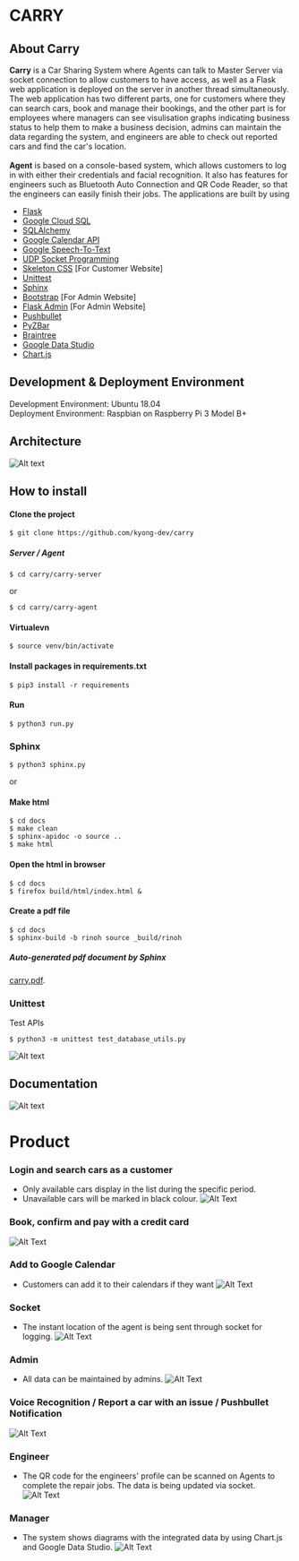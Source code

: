 # CARRY

## About Carry
<strong>Carry</strong> is a Car Sharing System where Agents can talk to Master Server via socket connection to allow customers to have access, as well as a Flask web application is deployed on the server in another thread simultaneously. The web application has two different parts, one for customers where they can search cars, book and manage their bookings, and the other part is for employees where managers can see visulisation graphs indicating business status to help them to make a business decision, admins can maintain the data regarding the system, and engineers are able to check out reported cars and find the car's location. <br /><br />
<strong>Agent</strong> is based on a console-based system, which allows customers to log in with either their credentials and facial recognition. It also has features for engineers such as Bluetooth Auto Connection and QR Code Reader, so that the engineers can easily finish their jobs. The applications are built by using

- [Flask](https://flask.palletsprojects.com/)
- [Google Cloud SQL](https://console.cloud.google.com/marketplace/details/google-cloud-platform/cloud-sql?pli=1)
- [SQLAlchemy](https://www.sqlalchemy.org/)
- [Google Calendar API](https://developers.google.com/calendar/)
- [Google Speech-To-Text](https://cloud.google.com/speech-to-text/)
- [UDP Socket Programming](https://realpython.com/python-sockets/)
- [Skeleton CSS](http://getskeleton.com/) [For Customer Website]
- [Unittest](https://docs.python.org/3/library/unittest.html/)
- [Sphinx](https://www.sphinx-doc.org/en/master/)
- [Bootstrap](https://getbootstrap.com/) [For Admin Website]
- [Flask Admin](https://flask-admin.readthedocs.io/en/latest/introduction/) [For Admin Website]
- [Pushbullet](https://www.pushbullet.com/)
- [PyZBar](https://pypi.org/project/pyzbar/)
- [Braintree](https://developers.braintreepayments.com/)
- [Google Data Studio](https://support.google.com/datastudio/answer/6283323?hl=en)
- [Chart.js](https://www.chartjs.org/)

## Development & Deployment Environment
Development Environment: Ubuntu 18.04</br>
Deployment Environment: Raspbian on Raspberry Pi 3 Model B+

## Architecture
![Alt text](carry-server/carry/static/readme/structure_diagram.png?raw=true "Diagram")

## How to install 

#### Clone the project
```
$ git clone https://github.com/kyong-dev/carry
```

##### Server / Agent
```
$ cd carry/carry-server
```
or
```
$ cd carry/carry-agent
```

#### Virtualevn
```
$ source venv/bin/activate
```

#### Install packages in requirements.txt
```
$ pip3 install -r requirements
```

#### Run
```
$ python3 run.py
```

### Sphinx
```
$ python3 sphinx.py
```

or 

#### Make html
```
$ cd docs
$ make clean
$ sphinx-apidoc -o source ..
$ make html
```

#### Open the html in browser
```
$ cd docs
$ firefox build/html/index.html &
```

#### Create a pdf file
```
$ cd docs
$ sphinx-build -b rinoh source _build/rinoh
```

##### Auto-generated pdf document by Sphinx
[carry.pdf](https://github.com/kyong-dev/carry/tree/master/carry-server/docs/_build/rinoh/carry.pdf).

### Unittest
Test APIs
```
$ python3 -m unittest test_database_utils.py
```
![Alt text](carry-server/carry/static/readme/unittest.png?raw=true "Unit Test")

## Documentation
![Alt text](carry-server/carry/static/readme/class_diagram.png?raw=true "Class Diagram")


# Product
### Login and search cars as a customer
- Only available cars display in the list during the specific period.
- Unavailable cars will be marked in black colour.
![Alt Text](carry-server/carry/static/readme/gif/customer_1.gif "Product Demo")

### Book, confirm and pay with a credit card
![Alt Text](carry-server/carry/static/readme/gif/customer_2.gif "Product Demo")

### Add to Google Calendar
- Customers can add it to their calendars if they want
![Alt Text](carry-server/carry/static/readme/gif/customer_3.gif "Product Demo")

### Socket
- The instant location of the agent is being sent through socket for logging. 
![Alt Text](carry-server/carry/static/readme/gif/socket.gif "Product Demo")

### Admin
- All data can be maintained by admins.
![Alt Text](carry-server/carry/static/readme/gif/admin.gif "Product Demo")

### Voice Recognition / Report a car with an issue / Pushbullet Notification
![Alt Text](carry-server/carry/static/readme/gif/voice.gif "Product Demo")

### Engineer
- The QR code for the engineers' profile can be scanned on Agents to complete the repair jobs. The data is being updated via socket.
![Alt Text](carry-server/carry/static/readme/gif/engineer.gif "Product Demo")

### Manager
- The system shows diagrams with the integrated data by using Chart.js and Google Data Studio.
![Alt Text](carry-server/carry/static/readme/gif/manager.gif "Product Demo")